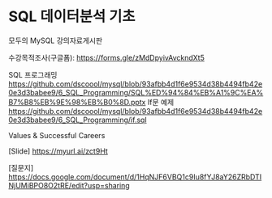 # SQL 데이터분석 기초
모두의 MySQL 강의자료게시판


수강목적조사(구글폼): https://forms.gle/zMdDpyivAvckndXt5

SQL 프로그래밍
https://github.com/dscoool/mysql/blob/93afbb4d1f6e9534d38b4494fb42e0e3d3babee9/6_SQL_Programming/SQL%ED%94%84%EB%A1%9C%EA%B7%B8%EB%9E%98%EB%B0%8D.pptx
If문 예제
https://github.com/dscoool/mysql/blob/93afbb4d1f6e9534d38b4494fb42e0e3d3babee9/6_SQL_Programming/if.sql


Values & Successful Careers

[Slide] https://myurl.ai/zct9Ht

[질문지] https://docs.google.com/document/d/1HqNJF6VBQ1c9Iu8fYJ8aY26ZRbDTINjUMiBPO8O2tRE/edit?usp=sharing
